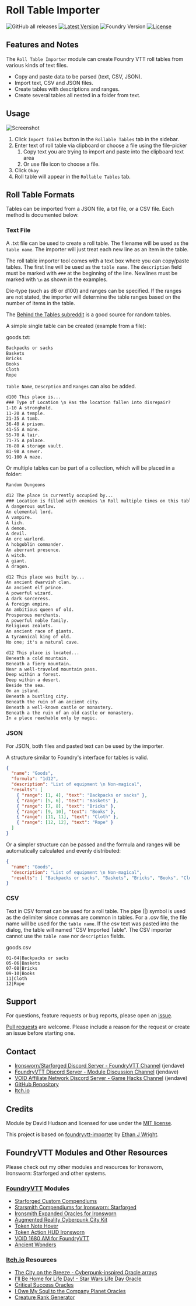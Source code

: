 # Roll Table Importer

![GitHub all releases](https://img.shields.io/github/downloads/jendave/roll-table-importer/total)
[![Latest Version](https://img.shields.io/github/v/release/jendave/roll-table-importer?display_name=tag&sort=semver&label=Latest%20Version)](https://github.com/jendave/augmented-reality-foundry/releases/latest)
![Foundry Version](https://img.shields.io/endpoint?url=https://foundryshields.com/version?url=https%3A%2F%2Fraw.githubusercontent.com%2Fjendave%2Froll-table-importer%2Fmain%2Fsrc%2Fmodule.json)
[![License](https://img.shields.io/github/license/jendave/roll-table-importer)](LICENSE)

## Features and Notes

The `Roll Table Importer` module can create Foundry VTT roll tables from various kinds of text files.

* Copy and paste data to be parsed (text, CSV, JSON).
* Import text, CSV and JSON files.
* Create tables with descriptions and ranges.
* Create several tables all nested in a folder from text.

## Usage

![Screenshot](https://github.com/jendave/roll-table-importer/blob/main/docs/screenshot_dialog.jpg?raw=true)

1. Click `Import Tables` button in the `Rollable Tables` tab in the sidebar.
2. Enter text of roll table via clipboard or choose a file using the file-picker
   1. Copy text you are trying to import and paste into the clipboard text area
   2. Or use file icon to choose a file.
3. Click `Okay`
4. Roll table will appear in the `Rollable Tables` tab.

## Roll Table Formats

Tables can be imported from a JSON file, a txt file, or a CSV file. Each method is documented below.

### Text File

A .txt file can be used to create a roll table. The filename will be used as the `table name`. The importer will just treat each new line as an item in the table.

The roll table importer tool comes with a text box where you can copy/paste tables. The first line will be used as the `table name`. The `description` field must be marked with `###` at the beginning of the line. Newlines must be marked with `\n` as shown in the examples.

Die-type (such as d6 or d100) and ranges can be specified. If the ranges are not stated, the importer will determine the table ranges based on the number of items in the table.

The [Behind the Tables subreddit](https://www.reddit.com/r/BehindTheTables) is a good source for random tables.

A simple single table can be created (example from a file):

goods.txt:

```txt
Backpacks or sacks
Baskets
Bricks
Books
Cloth
Rope
```

`Table Name`, `Descrption` and `Ranges` can also be added.

```txt
d100 This place is...
### Type of Location \n Has the location fallen into disrepair?
1-10 A stronghold.
11-20 A temple.
21-35 A tomb.
36-40 A prison.
41-55 A mine.
55-70 A lair.
71-75 A palace.
76-80 A storage vault.
81-90 A sewer.
91-100 A maze.
```

Or multiple tables can be part of a collection, which will be placed in a folder:

```txt
Random Dungeons

d12 The place is currently occupied by...
### Location is filled with enemies \n Roll multiple times on this table
A dangerous outlaw.
An elemental lord.
A vampire.
A lich.
A demon.
A devil.
An orc warlord.
A hobgoblin commander.
An aberrant presence.
A witch.
A giant.
A dragon.

d12 This place was built by...
An ancient dwarvish clan.
An ancient elf prince.
A powerful wizard.
A dark sorceress.
A foreign empire.
An ambitious queen of old.
Prosperous merchants.
A powerful noble family.
Religious zealots.
An ancient race of giants.
A tyrannical king of old.
No one; it's a natural cave.

d12 This place is located...
Beneath a cold mountain.
Beneath a fiery mountain.
Near a well-traveled mountain pass.
Deep within a forest.
Deep within a desert.
Beside the sea.
On an island.
Beneath a bustling city.
Beneath the ruin of an ancient city.
Beneath a well-known castle or monastery.
Beneath a the ruin of an old castle or monastery.
In a place reachable only by magic.
```

### JSON

For JSON, both files and pasted text can be used by the importer.

A structure similar to Foundry's interface for tables is valid.

```json
{
  "name": "Goods",
  "formula": "1d12",
  "description": "List of equipment \n Non-magical",
  "results": [
    { "range": [1, 4], "text": "Backpacks or sacks" },
    { "range": [5, 6], "text": "Baskets" },
    { "range": [7, 8], "text": "Bricks" },
    { "range": [9, 10], "text": "Books" },
    { "range": [11, 11], "text": "Cloth" },
    { "range": [12, 12], "text": "Rope" }
  ]
}
```

Or a simpler structure can be passed and the formula and ranges will be automatically calculated and evenly distributed:

```json
{
  "name": "Goods",
  "description": "List of equipment \n Non-magical",
  "results": [ "Backpacks or sacks", "Baskets", "Bricks", "Books", "Cloth", "Rope" ]
}
```

### CSV

Text in CSV format can be used for a roll table. The pipe (|) symbol is used as the delimiter since commas are common in tables. For a .csv file, the file name will be used for the `table name`. If the csv text was pasted into the dialog, the table will named "CSV Imported Table". The CSV importer cannot use the `table name` nor `description` fields.

goods.csv

```csv
01-04|Backpacks or sacks
05-06|Baskets
07-08|Bricks
09-10|Books
11|Cloth
12|Rope
```

## Support

For questions, feature requests or bug reports, please open an [issue](https://github.com/jendave/token-note-hover/issues).

[Pull requests](https://github.com/jendave/token-note-hover/pulls) are welcome. Please include a reason for the request or create an issue before starting one.

## Contact

* [Ironsworn/Starforged Discord Server - FoundryVTT Channel](https://discord.com/channels/437120373436186625/867434336201605160) (jendave)
* [FoundryVTT Discord Server - Module Discussion Channel](https://discord.com/channels/170995199584108546/513918036919713802) (jendave)
* [VOID Affiliate Network Discord Server - Game Hacks Channel](https://discord.com/channels/1222986351272787990/1222986351792619687) (jendave)
* [GitHub Repository](https://github.com/jendave/augmented-reality-foundry)
* [Itch.io](https://jendave.itch.io/)

## Credits

Module by David Hudson and licensed for use under the [MIT license](https://opensource.org/license/mit/).

This project is based on [foundryvtt-importer](https://github.com/EthanJWright/foundryvtt-importer) by [Ethan J Wright](https://github.com/EthanJWright).

## FoundryVTT Modules and Other Resources

Please check out my other modules and resources for Ironsworn, Ironsworn: Starforged and other systems.

### [FoundryVTT](https://foundryvtt.com/community/david-hudson/packages) Modules

* [Starforged Custom Compendiums](https://foundryvtt.com/packages/starforged-custom-oracles)
* [Starsmith Compendiums for Ironsworn: Starforged](https://foundryvtt.com/packages/starsmith-expanded-oracles)
* [Ironsmith Expanded Oracles for Ironsworn](https://foundryvtt.com/packages/ironsmith-expanded-oracles)
* [Augmented Reality Cyberpunk City Kit](https://foundryvtt.com/packages/augmented-reality-foundry)
* [Token Note Hover](https://github.com/jendave/token-note-hover)
* [Token Action HUD Ironsworn](https://foundryvtt.com/packages/token-action-hud-ironsworn)
* [VOID 1680 AM for FoundryVTT](https://foundryvtt.com/packages/void-1680-am)
* [Ancient Wonders](https://foundryvtt.com/packages/ancient-wonders)

### [Itch.io](https://jendave.itch.io/) Resources

* [The City on the Breeze - Cyberpunk-inspired Oracle arrays](https://jendave.itch.io/the-city-on-the-breeze)
* [I'll Be Home for Life Day! - Star Wars Life Day Oracle](https://jendave.itch.io/ill-be-home-for-life-day)
* [Critical Success Oracles](https://jendave.itch.io/critical-success-oracles)
* [I Owe My Soul to the Company Planet Oracles](https://jendave.itch.io/i-owe-my-soul-to-the-company-planet)
* [Creature Rank Generator](https://jendave.itch.io/creature-rank-generator)
